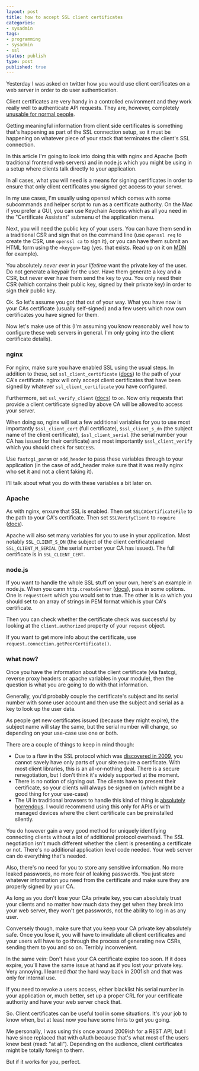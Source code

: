 ```yaml
---
layout: post
title: how to accept SSL client certificates
categories:
- sysadmin
tags:
- programming
- sysadmin
- ssl
status: publish
type: post
published: true
---
```


Yesterday I was asked on twitter how you would use client certificates
on a web server in order to do user authentication.

Client certificates are very handy in a controlled environment and they
work really well to authenticate API requests. They are, however,
completely [unusable for normal people](/2008/05/why-is-nobody-using-ssl-client-certificates/).

Getting meaningful information from client side certificates is
something that's happening as part of the SSL connection setup, so it
must be happening on whatever piece of your stack that terminates the
client's SSL connection.

In this article I'm going to look into doing this with nginx and Apache
(both traditional frontend web servers) and in node.js which you might
be using in a setup where clients talk directly to your application.

In all cases, what you will need is a means for signing certificates in
order to ensure that only client certificates you signed get access to
your server.

In my use cases, I'm usually using openssl which comes with some
subcommands and helper script to run as a certificate authority. On the
Mac if you prefer a GUI, you can use Keychain Access which as all you
need in the "Certificate Assistant" submenu of the application menu.

Next, you will need the public key of your users. You can have them
send in a traditional CSR and sign that on the command line (use
`openssl req` to create the CSR, use `openssl ca` to sign it), or you
can have them submit an HTML form using the `<keygen>` tag (yes. that
exists. Read up on it on [MDN](https://developer.mozilla.org/en-US/docs/Web/HTML/Element/keygen)
for example).

You absolutely *never ever in your lifetime* want the private key of
the user. Do not generate a keypair for the user. Have them generate a
key and a CSR, but never ever have them send the key to you. You only
need their CSR (which contains their public key, signed by their
private key) in order to sign their public key.

Ok. So let's assume you got that out of your way. What you have now is
your CAs certificate (usually self-signed) and a few users which now
own certificates you have signed for them.

Now let's make use of this (I'm assuming you know reasonably well how
to configure these web servers in general. I'm only going into the
client certificate details).


### nginx

For nginx, make sure you have enabled SSL using the usual steps. In
addition to these, set `ssl_client_certificate`
([docs](http://nginx.org/en/docs/http/ngx_http_ssl_module.html#ssl_client_certificate))
to the path of your CA's certificate. nginx will only accept client
certificates that have been signed by whatever `ssl_client_certificate`
you have configured.

Furthermore, set `ssl_verify_client`
([docs](http://nginx.org/en/docs/http/ngx_http_ssl_module.html#ssl_verify_client))
to `on`. Now only requests that provide a client certificate signed by
above CA will be allowed to access your server.

When doing so, nginx will set a few additional variables for you to
use most importantly `$ssl_client_cert` (full certificate),
`$ssl_client_s_dn` (the subject name of the client certificate),
`$ssl_client_serial` (the serial number your CA has issued for their
certificate) and most importantly `$ssl_client_verify` which you should
check for `SUCCESS`.

Use `fastcgi_param` or `add_header` to pass these variables through to
your application (in the case of add_header make sure that it was
really nginx who set it and not a client faking it).

I'll talk about what you do with these variables a bit later on.

### Apache

As with nginx, enxure that SSL is enabled. Then set
`SSLCACertificateFile` to the path to your CA's certificate. Then set
`SSLVerifyClient` to `require`
([docs](http://httpd.apache.org/docs/2.4/mod/mod_ssl.html)).

Apache will also set many variables for you to use in your application.
Most notably `SSL_CLIENT_S_DN` (the subject of the client
certificate)and `SSL_CLIENT_M_SERIAL` (the serial number your CA has
issued). The full certificate is in `SSL_CLIENT_CERT`.

### node.js

If you want to handle the whole SSL stuff on your own, here's an
example in node.js. When you cann `http.createServer`
([docs](http://nodejs.org/api/https.html#https_https_createserver_options_requestlistener)),
pass in some options. One is `requestCert` which you would set to true.
The other is is `ca` which you should set to an array of strings in PEM
format which is your CA's certificate.

Then you can check whether the certificate check was successful by
looking at the `client.authorized` property of your `request` object.

If you want to get more info about the certificate, use
`request.connection.getPeerCertificate()`.

### what now?

Once you have the information about the client certificate (via
fastcgi, reverse proxy headers or apache variables in your module),
then the question is what you are going to do with that information.

Generally, you'd probably couple the certificate's subject and its
serial number with some user account and then use the subject and
serial as a key to look up the user data.

As people get new certificates issued (because they might expire), the
subject name will stay the same, but the serial number will change, so
depending on your use-case use one or both.

There are a couple of things to keep in mind though:

* Due to a flaw in the SSL protocol which was [discovered in 2009](http://www.educatedguesswork.org/2009/11/understanding_the_tls_renegoti.html),
  you cannot savely have only parts of your site require a certificate.
  With most client libraries, this is an all-or-nothing deal. There is
  a secure renegotiation, but I don't think it's widely supported at
  the moment.
* There is no notion of signing out. The clients have to present their
  certificate, so your clients will always be signed on (which might
  be a good thing for your use-case)
* The UI in traditional browsers to handle this kind of thing is
  [absolutely horrendous](/2008/05/why-is-nobody-using-ssl-client-ertificates/).
  I would recommend using this only for APIs or with managed devices
  where the client certificate can be preinstalled silently.

You do however gain a very good method for uniquely identifying
connecting clients without a lot of additional protocol overhead. The
SSL negotiation isn't much different whether the client is presenting a
certificate or not. There's no additional application level code
needed. Your web server can do everything that's needed.

Also, there's no need for you to store any sensitive information. No
more leaked passwords, no more fear of leaking passwords. You just
store whatever information you need from the certificate and make sure
they are properly signed by your CA.

As long as you don't lose your CAs private key, you can absolutely
trust your clients and no matter how much data they get when they
break into your web server, they won't get passwords, not the ability
to log in as any user.

Conversely though, make sure that you keep your CA private key
absolutely safe. Once you lose it, you will have to invalidate all
client certificates and your users will have to go through the process
of generating new CSRs, sending them to you and so on. Terribly
inconvenient.

In the same vein: Don't have your CA certificate expire too soon. If it
does expire, you'll have the same issue at hand as if you lost your
private key. Very annoying. I learned *that* the hard way back in
2001ish and that was only for internal use.

If you need to revoke a users access, either blacklist his serial
number in your application or, much better, set up a proper CRL for
your certificate authority and have your web server check that.

So. Client certificates can be useful tool in some situations. It's
your job to know when, but at least now you have some hints to get you
going.

Me personally, I was using this once around 2009ish for a REST
API, but I have since replaced that with oAuth because that's what most
of the users knew best (read: "at all"). Depending on the audience,
client certificates might be totally foreign to them.

But if it works for you, perfect.
